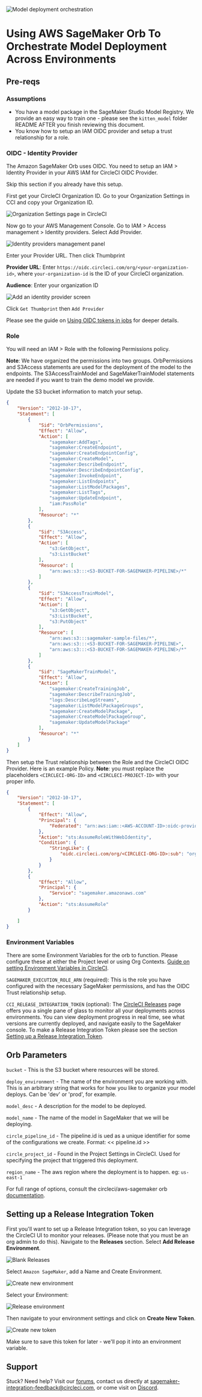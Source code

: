 ![Model deployment orchestration](https://images.ctfassets.net/il1yandlcjgk/1N07sOANE6m827sHSqpXcW/7cc60308637740b701ddf9885248721e/Final_-_Banner.png)

# Using AWS SageMaker Orb To Orchestrate Model Deployment Across Environments

## Pre-reqs

### Assumptions

* You have a model package in the SageMaker Studio Model Registry. We provide an easy way to train one - please see the `kitten_model` folder README AFTER you finish reviewing this document.
* You know how to setup an IAM OIDC provider and setup a trust relationship for a role.

### OIDC - Identity Provider

The Amazon SageMaker Orb uses OIDC. You need to setup an IAM > Identity Provider in your AWS IAM for CircleCI OIDC Provider.

Skip this section if you already have this setup.

First get your CircleCI Organization ID. Go to your Organization Settings in CCI and copy your Organization ID.

![Organization Settings page in CircleCI](https://images.ctfassets.net/il1yandlcjgk/1VVWYWy9vyFRStkwnXOo4m/b17e167fa649c9151fc494cc9be3223e/OIDC-CCI-GET-ORG-ID.png)

Now go to your AWS Management Console. Go to IAM > Access management > Identity providers. Select Add Provider.

![Identity providers management panel](https://images.ctfassets.net/il1yandlcjgk/3vtHDfDCVb0J1mdNsIIh6y/d4e2f44f39ebff2cd0d0077428bec276/OIDC-IDENTITY-PROVIDERS.png)

Enter your Provider URL. Then click Thumbprint

**Provider URL**: Enter `https://oidc.circleci.com/org/<your-organization-id>`, where `your-organization-id` is the ID of your CircleCI organization.

**Audience**: Enter your organization ID

![Add an identity provider screen](https://images.ctfassets.net/il1yandlcjgk/670HDmxgHiLf9US5PVA4bU/28a5088493d1e400688ead79606215d4/OIDC-ADD-IDENTITY-PROVIDER.png)

Click `Get Thumbprint` then `Add Provider`


Please see the guide on [Using OIDC tokens in jobs](https://circleci.com/docs/openid-connect-tokens/#aws) for deeper details.

### Role

You will need an IAM > Role with the following Permissions policy.

**Note**: We have organized the permissions into two groups. OrbPermissions and S3Access statements are used for the deployment of the model to the endpoints. The S3AccessTrainModel and SageMakerTrainModel statements are needed if you want to train the demo model we provide.

Update the S3 bucket information to match your setup.

```json
{
    "Version": "2012-10-17",
    "Statement": [
        {
            "Sid": "OrbPermissions",
            "Effect": "Allow",
            "Action": [
                "sagemaker:AddTags",
                "sagemaker:CreateEndpoint",
                "sagemaker:CreateEndpointConfig",
                "sagemaker:CreateModel",
                "sagemaker:DescribeEndpoint",
                "sagemaker:DescribeEndpointConfig",
                "sagemaker:InvokeEndpoint",
                "sagemaker:ListEndpoints",
                "sagemaker:ListModelPackages",
                "sagemaker:ListTags",
                "sagemaker:UpdateEndpoint",
                "iam:PassRole"
            ],
            "Resource": "*"
        },
        {
            "Sid": "S3Access",
            "Effect": "Allow",
            "Action": [
                "s3:GetObject",
                "s3:ListBucket"
            ],
            "Resource": [
                "arn:aws:s3:::<S3-BUCKET-FOR-SAGEMAKER-PIPELINE>/*"
            ]
        },
        {
            "Sid": "S3AccessTrainModel",
            "Effect": "Allow",
            "Action": [
                "s3:GetObject",
                "s3:ListBucket",
                "s3:PutObject"
            ],
            "Resource": [
                "arn:aws:s3:::sagemaker-sample-files/*",
                "arn:aws:s3:::<S3-BUCKET-FOR-SAGEMAKER-PIPELINE>",
                "arn:aws:s3:::<S3-BUCKET-FOR-SAGEMAKER-PIPELINE>/*"
            ]
        },
        {
            "Sid": "SageMakerTrainModel",
            "Effect": "Allow",
            "Action": [
                "sagemaker:CreateTrainingJob",
                "sagemaker:DescribeTrainingJob",
                "logs:DescribeLogStreams",
                "sagemaker:ListModelPackageGroups",
                "sagemaker:CreateModelPackage",
                "sagemaker:CreateModelPackageGroup",
                "sagemaker:UpdateModelPackage"
            ],
            "Resource": "*"
        }
    ]
}
```

Then setup the Trust relationship between the Role and the CircleCI OIDC Provider. Here is an example Policy. **Note**: you must replace the placeholders `<CIRCLECI-ORG-ID>` and `<CIRCLECI-PROJECT-ID>` with your proper info.

```json
{
	"Version": "2012-10-17",
	"Statement": [
        {
            "Effect": "Allow",
            "Principal": {
                "Federated": "arn:aws:iam::<AWS-ACCOUNT-ID>:oidc-provider/oidc.circleci.com/org/<CIRCLECI-ORG-ID>"
            },
            "Action": "sts:AssumeRoleWithWebIdentity",
            "Condition": {
                "StringLike": {
                    "oidc.circleci.com/org/<CIRCLECI-ORG-ID>:sub": "org/<CIRCLECI-ORG-ID>/project/<CIRCLECI-PROJECT-ID>/user/*"
                }
            }
        },
        {
			"Effect": "Allow",
			"Principal": {
				"Service": "sagemaker.amazonaws.com"
			},
			"Action": "sts:AssumeRole"
		}

    ]
}
```

### Environment Variables

There are some Environment Variables for the orb to function. Please configure these at either the Project level or using Org Contexts. [Guide on setting Environment Variables in CircleCI](https://circleci.com/docs/set-environment-variable/).

`SAGEMAKER_EXECUTION_ROLE_ARN` (required): This is the role you have configured with the necessary SageMaker permissions, and has the OIDC Trust relationship setup.

`CCI_RELEASE_INTEGRATION_TOKEN` (optional): The [CircleCI Releases](https://app.circleci.com/releases) page offers you a single pane of glass to monitor all your deployments across environments. You can view deployment progress in real time, see what versions are currently deployed, and navigate easily to the SageMaker console. To make a Release Integration Token please see the section [Setting up a Release Integration Token](#setting-up-a-release-integration-token).

## Orb Parameters

`bucket` - This is the S3 bucket where resources will be stored.

`deploy_environment` - The name of the environment you are working with. This is an arbitrary string that works for how you like to organize your model deploys. Can be 'dev' or 'prod', for example.

`model_desc` - A description for the model to be deployed.

`model_name` - The name of the model in SageMaker that we will be deploying.

`circle_pipeline_id` - The pipeline.id is ued as a unique identifier for some of the configurations we create. Format: << pipeline.id >>

`circle_project_id` - Found in the Project Settings in CircleCI. Used for specifying the project that triggered this deployment.

`region_name` - The aws region where the deployment is to happen. eg: `us-east-1`

For full range of options, consult the circleci/aws-sagemaker orb [documentation](https://circleci.com/developer/orbs/orb/circleci/aws-sagemaker#jobs).

## Setting up a Release Integration Token

First you'll want to set up a Release Integration token, so you can leverage the CircleCI UI to monitor your releases. (Please note that you must be an org admin to do this). Navigate to the **Releases** section. Select **Add Release Environment**.

![Blank Releases](https://images.ctfassets.net/il1yandlcjgk/4zP2grQuNff9Zgoj35VnPN/dc6254fe184bf817ca53b4d60433e74e/blank-releases.png)

Select `Amazon SageMaker`, add a Name and Create Environment.

![Create new environment](https://images.ctfassets.net/il1yandlcjgk/36jJ5EjIMpEJjq2EaRZlJd/2df4856a7c810f4f9ac8e4e0a0068462/modal-create-new-environment.png)

Select your Environment:

![Release environment](https://images.ctfassets.net/il1yandlcjgk/1DwzNcayuWUfRLTnbq9u2L/2fe393977cc4f0bff8a23c5fddce14dd/release-env.png)

Then navigate to your environment settings and click on **Create New Token**.

![Create new token](https://ctf-cci-com.imgix.net/2Q6A6GndGljIExE7HG35uD/4b28bb37ab71cefec5fb183d29ed7dc1/release-create-key.png)

Make sure to save this token for later - we'll pop it into an environment variable.


## Support

Stuck? Need help? Visit our [forums](https://discuss.circleci.com/), contact us directly at [sagemaker-integration-feedback@circleci.com](mailto:sagemaker-integration-feedback@circleci.com), or come visit on [Discord](https://discord.com/invite/UWsWB44zYj).

